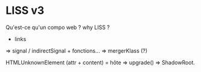 <!DOCTYPE html>
<html lang="fr">
    <head>
        <meta charset="utf8"/>
        <title>LISS</title>
        <meta name="color-scheme" content="dark light">
        <meta name="viewport" content="width=device-width, initial-scale=1"/>
        <link   href="./index.css"  rel="stylesheet" blocking="render">
        <script  src="./index.js"  type="module"     blocking="render" async></script>
    </head>
    <body code-langs="js,bry">
        <main>

# LISS v3

Qu'est-ce qu'un compo web ? why LISS ?
+ links

=> signal / indirectSignal + fonctions...
    => mergerKlass (?)

HTMLUnknownElement (attr + content) = hôte => upgrade() => ShadowRoot.

</main>
    </body>
</html>